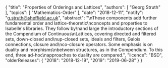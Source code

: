 {
    "title": "Properties of Orderings and Lattices",
    "authors": [
        "Georg Struth"
    ],
    "topics": [
        "Mathematics-Order"
    ],
    "date": "2018-12-11",
    "notify": "g.struth@sheffield.ac.uk",
    "abstract": "\nThese components add further fundamental order and lattice-theoretic\nconcepts and properties to Isabelle's libraries.  They follow by\nand large the introductory sections of the Compendium of Continuous\nLattices,  covering directed and filtered sets, down-closed and\nup-closed sets, ideals and filters, Galois connections, closure and\nco-closure operators. Some emphasis is on duality and morphisms\nbetween structures, as in the Compendium.  To this end, three ad-hoc\napproaches to duality are compared.",
    "licence": "BSD",
    "olderReleases": {
        "2018": "2018-12-19",
        "2019": "2019-06-28"
    }
}